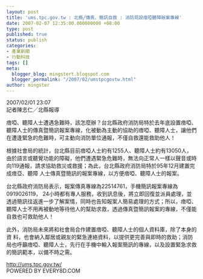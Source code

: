 ```yaml
---
layout: post
title: 'ums.tpc.gov.tw : 北縣╱傳真、簡訊自救 : 消防局設瘖啞聽障辦案專線'
date: 2007-02-07 12:35:00.000000000 +08:00
type: post
published: true
status: publish
categories:
- 產業新聞
- 行動科技
tags: []
meta:
  blogger_blog: mingstert.blogspot.com
  blogger_permalink: "/2007/02/umstpcgovtw.html"
author: mingster
---
```

<p>2007/02/01 23:07<br />記者陳志仁╱北縣報導</p>
<p>瘖啞、聽障人士遭遇急難時，該怎麼辦？台北縣政府消防局特於去年底設置瘖啞、聽障人士的傳真暨簡訊報案專線，化被動為主動的協助的瘖啞、聽障人士，讓他們在遭逢緊急的危難時，可主動向消防單位通報，不僅自救還能救助他人！</p>
<p>根據社會局的統計，台北縣目前瘖啞人士約有1255人、聽障人士約有13050人，由於語言或聽覺功能的障礙，他們遭遇緊急危難時，無法向正常人一樣以聲音或時向119通報，請求協助救災或救援；為此，台北縣政府消防局特於95年12月建置完成瘖亞、聽障 人士傳真暨簡訊的報案專線，以方便瘖啞、聽障人士的報案。</p>
<p>台北縣政府消防局表示，報案傳真專線為22514761，手機簡訊報案專線為0919026119， 24小時都有專人服務，收到訊息後，將立即回復並派員處理，並透過簡訊往返進一步了解案情，同時也告知報案人簡易處理的方式；所以，瘖啞、聽障人士不用再被動地等待他人的幫助求救，透過傳真暨簡訊報案的專線，不僅能自救也可救助他人！</p>
<p>此外，消防局未來將和社會局合作建置瘖啞、聽障人士的個人資料庫，除了本身的資 料，也會納入鄰居或親友的緊急連絡資料，以提供更完善與即時的救助；消防局也呼籲瘖啞、聽障人士，先行在手機中輸入報案簡訊的專線，以及設置緊急求救的簡訊範本，以備不時之需。</p>
<p><a href="http://ums.tpc.gov.tw/">http://ums.tpc.gov.tw/</a><br />POWERED BY EVERY8D.COM</p>
